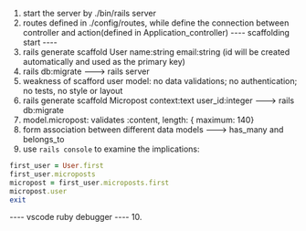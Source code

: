 
1. start the server by ./bin/rails server
2. routes defined in ./config/routes, while define the connection between controller and action(defined in Application_controller)
---- scaffolding start ----
3. rails generate scaffold User name:string email:string (id will be created automatically and used as the primary key)
4. rails db:migrate ---> rails server
5. weakness of scafford user model: no data validations; no authentication; no tests, no style or layout
6. rails generate scaffold Micropost context:text user_id:integer ---> rails db:migrate
7. model.micropost: validates :content, length: { maximum: 140}
8. form association between different data models ---> has_many and belongs_to
9. use `rails console` to examine the implications:
```Ruby
first_user = User.first
first_user.microposts
micropost = first_user.microposts.first
micropost.user
exit
```
---- vscode ruby debugger ----
10. 